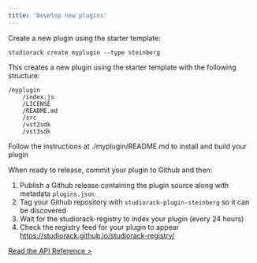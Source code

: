 ```yaml
---
title: 'Develop new plugins'
---
```


Create a new plugin using the starter template:

    studiorack create myplugin --type steinberg

This creates a new plugin using the starter template with the following structure:

    /myplugin
        /index.js
        /LICENSE
        /README.md
        /src
        /vst2sdk
        /vst3sdk


Follow the instructions at ./myplugin/README.md to install and build your plugin

When ready to release, commit your plugin to Github and then:

1. Publish a Github release containing the plugin source along with metadata `plugins.json`
2. Tag your Github repository with `studiorack-plugin-steinberg` so it can be discovered
3. Wait for the studiorack-registry to index your plugin (every 24 hours)
4. Check the registry feed for your plugin to appear https://studiorack.github.io/studiorack-registry/


[Read the API Reference &gt;](/docs/06-command-line)
